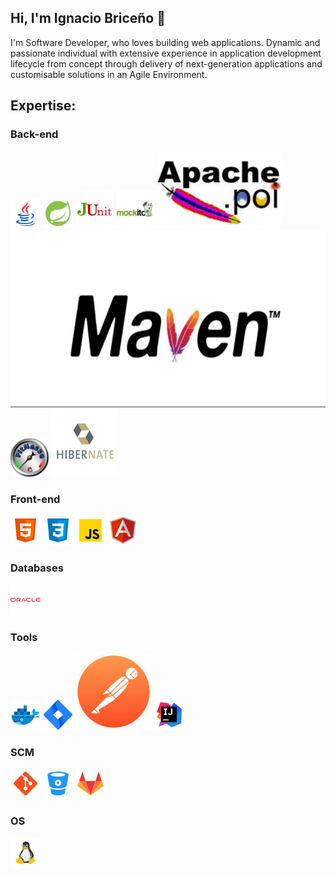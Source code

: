 ## Hi, I'm Ignacio Briceño 👋
I'm Software Developer, who loves building web applications. Dynamic and passionate individual with extensive experience in application development lifecycle from concept through delivery of next-generation applications and customisable solutions in an Agile Environment.

## Expertise:

### Back-end

<code><img src="https://github.com/estebanbri/estebanbri/blob/master/assets/java2.png"></code>
<code><img src="https://github.com/estebanbri/estebanbri/blob/master/assets/spring.png"></code>
<code><img src="https://github.com/estebanbri/estebanbri/blob/master/assets/junit2.png"></code>
<code><img src="https://github.com/estebanbri/estebanbri/blob/master/assets/mockito.png"></code>
<code><img src="https://github.com/estebanbri/estebanbri/blob/master/assets/apache-poi.png"></code>
<code><img src="https://github.com/estebanbri/estebanbri/blob/master/assets/maven.jpg"></code>
<code><img src="https://github.com/estebanbri/estebanbri/blob/master/assets/fitnesse.png"></code>
<code><img src="https://github.com/estebanbri/estebanbri/blob/master/assets/hibernate.png"></code>

### Front-end

<code><img src="https://github.com/estebanbri/estebanbri/blob/master/assets/html.png"></code>
<code><img src="https://github.com/estebanbri/estebanbri/blob/master/assets/css3.png"></code>
<code><img src="https://github.com/estebanbri/estebanbri/blob/master/assets/js.png"></code>
<code><img src="https://github.com/estebanbri/estebanbri/blob/master/assets/angularjs.png"></code>


### Databases

<code><img src="https://github.com/estebanbri/estebanbri/blob/master/assets/oracle3.png"></code>

### Tools

<code><img src="https://github.com/estebanbri/estebanbri/blob/master/assets/docker.png"></code>
<code><img src="https://github.com/estebanbri/estebanbri/blob/master/assets/jira.png"></code>
<code><img src="https://github.com/estebanbri/estebanbri/blob/master/assets/postman.png"></code>
<code><img src="https://github.com/estebanbri/estebanbri/blob/master/assets/intellij.png"></code>

### SCM

<code><img src="https://github.com/estebanbri/estebanbri/blob/master/assets/git.png"></code>
<code><img src="https://github.com/estebanbri/estebanbri/blob/master/assets/bitbucket.png"></code>
<code><img src="https://github.com/estebanbri/estebanbri/blob/master/assets/gitlab.png"></code>

### OS

<code><img src="https://github.com/estebanbri/estebanbri/blob/master/assets/linux.png"></code>

